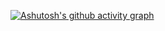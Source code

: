 [![Ashutosh's github activity graph](https://github-readme-activity-graph.cyclic.app/graph?username=damiansire&bg_color=ffcfe9&color=9e4c98&line=9e4c98&point=403d3d&area=true&hide_border=true)](https://github.com/ashutosh00710/github-readme-activity-graph)
